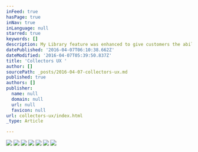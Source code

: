 ```yaml
---
inFeed: true
hasPage: true
inNav: true
inLanguage: null
starred: true
keywords: []
description: My Library feature was enhanced to give customers the ability to manage their comic collections.
datePublished: '2016-04-07T06:10:38.662Z'
dateModified: '2016-04-07T05:39:50.837Z'
title: 'Collectors UX '
author: []
sourcePath: _posts/2016-04-07-collectors-ux.md
published: true
authors: []
publisher:
  name: null
  domain: null
  url: null
  favicon: null
url: collectors-ux/index.html
_type: Article

---
```

![](https://the-grid-user-content.s3-us-west-2.amazonaws.com/f2dfd75d-fbf2-4563-804a-39083b6d7a1b.png)
![](https://the-grid-user-content.s3-us-west-2.amazonaws.com/5c554c58-cd91-48df-9c66-1e1af1792a21.png)
![](https://the-grid-user-content.s3-us-west-2.amazonaws.com/68bf017b-8340-4ef9-b0bb-4a9aa530bef3.png)
![](https://the-grid-user-content.s3-us-west-2.amazonaws.com/5d90a3eb-0eee-48ac-8e36-e1201830bbd8.png)
![](https://the-grid-user-content.s3-us-west-2.amazonaws.com/cd6431be-e2c9-460f-b704-32ae9ced1636.png)
![](https://the-grid-user-content.s3-us-west-2.amazonaws.com/1a2ba938-cf7d-40cf-8c7b-cf9acd1db3dc.png)
![](https://the-grid-user-content.s3-us-west-2.amazonaws.com/bd4edbec-fcdc-47b5-938a-ab6b991c61a6.png)